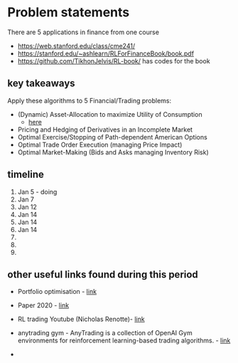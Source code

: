 # Problem statements

There are 5 applications in finance from one course
*  https://web.stanford.edu/class/cme241/
* https://stanford.edu/~ashlearn/RLForFinanceBook/book.pdf
* https://github.com/TikhonJelvis/RL-book/ has codes for the book

## key takeaways

Apply these algorithms to 5 Financial/Trading problems:
*   (Dynamic) Asset-Allocation to maximize Utility of Consumption
    * [here](./slides_explained/problem1.md)
* Pricing and Hedging of Derivatives in an Incomplete Market
* Optimal Exercise/Stopping of Path-dependent American Options
* Optimal Trade Order Execution (managing Price Impact)
* Optimal Market-Making (Bids and Asks managing Inventory Risk)





## timeline
1. Jan 5 - doing
1. Jan 7
1. Jan 12
1. Jan 14
1. Jan 14
1. Jan 14
1. 
1. 
1. 



## other useful links found during this period

* Portfolio optimisation - [link](https://medium.com/analytics-vidhya/portfolio-optimization-using-reinforcement-learning-1b5eba5db072)
* Paper 2020 - [link](https://escholarship.mcgill.ca/downloads/4m90f090q)
* RL trading Youtube (Nicholas Renotte)- [link](https://www.youtube.com/watch?v=D9sU1hLT0QY)


* anytrading gym - AnyTrading is a collection of OpenAI Gym environments for reinforcement learning-based trading algorithms. - [link](https://github.com/AminHP/gym-anytrading)
* 
 
